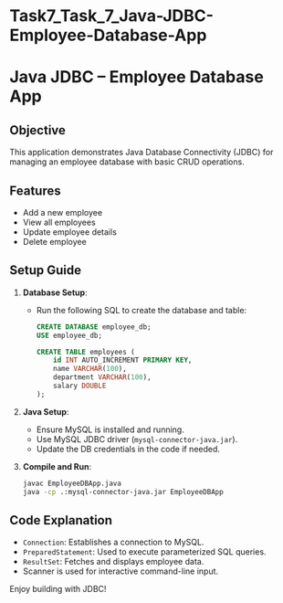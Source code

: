 # Task7_Task_7_Java-JDBC-Employee-Database-App

# Java JDBC – Employee Database App

## Objective
This application demonstrates Java Database Connectivity (JDBC) for managing an employee database with basic CRUD operations.

## Features
- Add a new employee
- View all employees
- Update employee details
- Delete employee

## Setup Guide

1. **Database Setup**:
   - Run the following SQL to create the database and table:
     ```sql
     CREATE DATABASE employee_db;
     USE employee_db;

     CREATE TABLE employees (
         id INT AUTO_INCREMENT PRIMARY KEY,
         name VARCHAR(100),
         department VARCHAR(100),
         salary DOUBLE
     );
     ```

2. **Java Setup**:
   - Ensure MySQL is installed and running.
   - Use MySQL JDBC driver (`mysql-connector-java.jar`).
   - Update the DB credentials in the code if needed.

3. **Compile and Run**:
   ```bash
   javac EmployeeDBApp.java
   java -cp .:mysql-connector-java.jar EmployeeDBApp
   ```

## Code Explanation
- `Connection`: Establishes a connection to MySQL.
- `PreparedStatement`: Used to execute parameterized SQL queries.
- `ResultSet`: Fetches and displays employee data.
- Scanner is used for interactive command-line input.

Enjoy building with JDBC!
